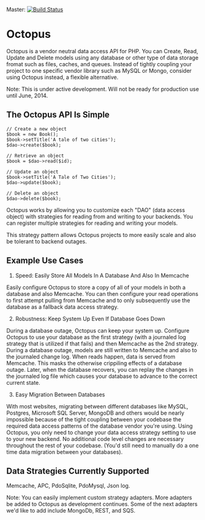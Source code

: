 Master: [![Build Status](https://secure.travis-ci.org/blockjon/octopus.png?branch=master)](http://travis-ci.org/blockjon/octopus)

Octopus
=======
Octopus is a vendor neutral data access API for PHP. You can Create, Read, Update and Delete models using any database or other type of data storage fromat such as files, caches, and queues. Instead of tightly coupling your project to one specific vendor library such as MySQL or Mongo, consider using Octopus instead, a flexible alternative.

Note: This is under active development. Will not be ready for production use until June, 2014.

The Octopus API Is Simple
-------------
```
// Create a new object
$book = new Book();
$book->setTitle('A tale of two cities');
$dao->create($book);

// Retrieve an object
$book = $dao->read($id);

// Update an object
$book->setTitle('A Tale of Two Cities');
$dao->update($book);

// Delete an object
$dao->delete($book);
```

Octopus works by allowing you to customize each "DAO" (data access object) with strategies for reading from and writing to your backends. You can register multiple strategies for reading and writing your models.

This strategy pattern allows Octopus projects to more easily scale and also be tolerant to backend outages. 

Example Use Cases
------------------

1) Speed: Easily Store All Models In A Database And Also In Memcache

Easily configure Octopus to store a copy of all of your models in both a database and also Memcache. You can then configure your read operations to first attempt pulling from Memcache and to only subsequently use the database as a fallback data access strategy.

2) Robustness: Keep System Up Even If Database Goes Down

During a database outage, Octopus can keep your system up. Configure Octopus to use your database as the first strategy (with a journaled log strategy that is utilized if that fails) and then Memcache as the 2nd strategy. During a database outage, models are still written to Memcache and also to the journaled change log. When reads happen, data is served from Memcache. This masks the otherwise crippiling effects of a database outage. Later, when the database recovers, you can replay the changes in the journaled log file which causes your database to advance to the correct current state.

3) Easy Migration Between Databases

With most websites, migrating between different databases like MySQL, Postgres, Microsoft SQL Server, MongoDB and others would be nearly impossible because of the tight coupling between your codebase the required data access patterns of the database vendor you're using. Using Octopus, you only need to change your data access strategy setting to use to your new backend. No additional code level changes are necessary throughout the rest of your codebase. (You'd still need to manually do a one time data migration between your databases).

Data Strategies Currently Supported
-----------------------------------
Memcache, APC, PdoSqlite, PdoMysql, Json log.

Note: You can easily implement custom strategy adapters. More adapters be added to Octopus as development continues. Some of the next adapters we'd like to add include MongoDb, REST, and SQS.


